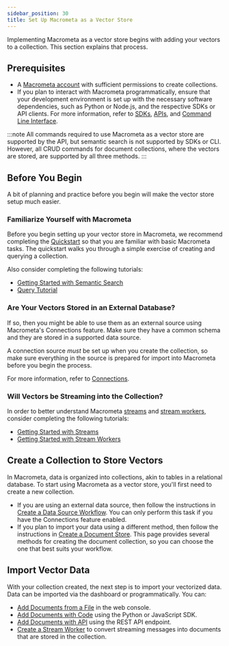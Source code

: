 ```yaml
---
sidebar_position: 30
title: Set Up Macrometa as a Vector Store
---
```


Implementing Macrometa as a vector store begins with adding your vectors to a collection. This section explains that process.

## Prerequisites

- A [Macrometa account](https://auth-play.macrometa.io/) with sufficient permissions to create collections.
- If you plan to interact with Macrometa programmatically, ensure that your development environment is set up with the necessary software dependencies, such as Python or Node.js, and the respective SDKs or API clients. For more information, refer to [SDKs](../sdks/), [APIs](../api-docs/), and [Command Line Interface](../cli/).

:::note
All commands required to use Macrometa as a vector store are supported by the API, but semantic search is not supported by SDKs or CLI. However, all CRUD commands for document collections, where the vectors are stored, are supported by all three methods.
:::

## Before You Begin

A bit of planning and practice before you begin will make the vector store setup much easier.

### Familiarize Yourself with Macrometa

Before you begin setting up your vector store in Macrometa, we recommend completing the [Quickstart](../quickstart.md) so that you are familiar with basic Macrometa tasks. The quickstart walks you through a simple exercise of creating and querying a collection.

Also consider completing the following tutorials:

- [Getting Started with Semantic Search](../search-views/semantic-search/getting-started-semantic-search.md)
- [Query Tutorial](../queries/got-tutorial/)

### Are Your Vectors Stored in an External Database?

If so, then you might be able to use them as  an external source using Macrometa's Connections feature. Make sure they have a common schema and they are stored in a supported data source.

A connection source _must_ be set up when you create the collection, so make sure everything in the source is prepared for import into Macrometa before you begin the process.

For more information, refer to [Connections](../connections/).

### Will Vectors be Streaming into the Collection?

In order to better understand Macrometa [streams](../streams/) and [stream workers](../cep/), consider completing the following tutorials:

- [Getting Started with Streams](../streams/getting-started-streams.md)
- [Getting Started with Stream Workers](../cep/getting-started-stream-workers.md)

## Create a Collection to Store Vectors

In Macrometa, data is organized into collections, akin to tables in a relational database. To start using Macrometa as a vector store, you'll first need to create a new collection.

- If you are using an external data source, then follow the instructions in [Create a Data Source Workflow](../connections/manage-etl-workflows.md#create-a-data-source-workflow). You can only perform this task if you have the Connections feature enabled.
- If you plan to import your data using a different method, then follow the instructions in [Create a Document Store](../collections/documents/create-document-store.md). This page provides several methods for creating the document collection, so you can choose the one that best suits your workflow.

## Import Vector Data

With your collection created, the next step is to import your vectorized data. Data can be imported via the dashboard or programmatically. You can:

- [Add Documents from a File](../collections/documents/add-document.md#add-documents-from-a-file) in the web console.
- [Add Documents with Code](../collections/documents/add-document.md#add-documents-with-code) using the Python or JavaScript SDK.
- [Add Documents with API](https://www.macrometa.com/docs/api#/operations/insertDocument) using the REST API endpoint.
- [Create a Stream Worker](../cep/stream-worker-tasks/create-stream-worker.md) to convert streaming messages into documents that are stored in the collection.
